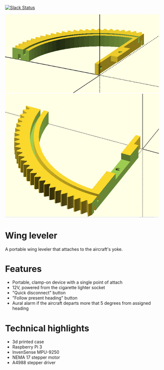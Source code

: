 [![Slack Status](https://accret.io/badge.svg)](https://accret.io)

![Loader](screenshots/left_rail.png)
![Loader](screenshots/right_rail.png)

# Wing leveler

A portable wing leveler that attaches to the aircraft's yoke.

# Features

+ Portable, clamp-on device with a single point of attach
+ 12V, powered from the cigarette lighter socket
+ "Quick disconnect" button
+ "Follow present heading" button
+ Aural alarm if the aircraft departs more that 5 degrees from
assigned heading

# Technical highlights

+ 3d printed case
+ Raspberry Pi 3
+ InvenSense MPU-9250
+ NEMA 17 stepper motor
+ A4988 stepper driver
